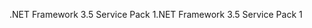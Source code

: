 <span data-ttu-id="ba399-101">.NET Framework 3.5 Service Pack 1</span><span class="sxs-lookup"><span data-stu-id="ba399-101">.NET Framework 3.5 Service Pack 1</span></span>
